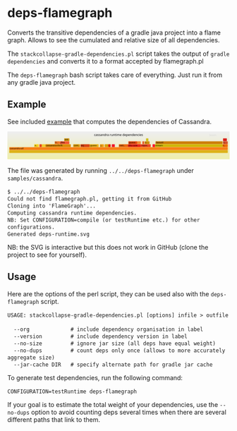 # deps-flamegraph

Converts the transitive dependencies of a gradle java project into a flame
graph. Allows to see the cumulated and relative size of all dependencies.

The `stackcollapse-gradle-dependencies.pl` script takes the output of 
`gradle dependencies` and converts it to a format accepted by flamegraph.pl

The `deps-flamegraph` bash script takes care of everything. Just run it 
from any gradle java project.

## Example

See included [example](https://github.com/pcdv/deps-flamegraph/tree/master/samples/cassandra) 
that computes the dependencies of Cassandra.

![alt text](samples/cassandra/deps-runtime.svg "Cassandra dependencies")

The file was generated by running `../../deps-flamegraph` under `samples/cassandra`.
```
$ ../../deps-flamegraph
Could not find flamegraph.pl, getting it from GitHub
Cloning into 'FlameGraph'...
Computing cassandra runtime dependencies. 
NB: Set CONFIGURATION=compile (or testRuntime etc.) for other configurations.
Generated deps-runtime.svg
```

NB: the SVG is interactive but this does not work in GitHub (clone the project to see for yourself).

## Usage

Here are the options of the perl script, they can be used also with the `deps-flamegraph` script.

```
USAGE: stackcollapse-gradle-dependencies.pl [options] infile > outfile

  --org             # include dependency organisation in label
  --version         # include dependency version in label
  --no-size         # ignore jar size (all deps have equal weight)
  --no-dups         # count deps only once (allows to more accurately aggregate size)
  --jar-cache DIR   # specify alternate path for gradle jar cache

```

To generate test dependencies, run the following command:
 ```
 CONFIGURATION=testRuntime deps-flamegraph
 ```

If your goal is to estimate the total weight of your dependencies, use the `--no-dups`
option to avoid counting deps several times when there are several different paths that
link to them.

